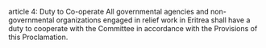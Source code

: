 article 4: Duty to Co-operate
All governmental agencies and non-governmental organizations engaged in relief work in Eritrea shall have a duty to cooperate with the Committee in accordance with the Provisions of this Proclamation.
<ul>
</ul>